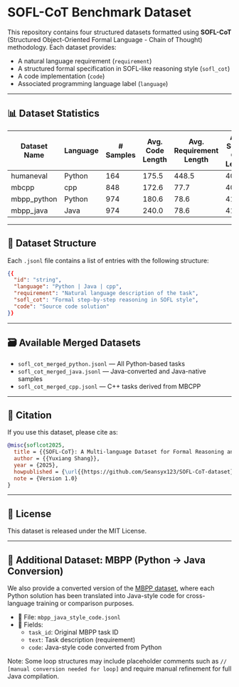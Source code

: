 # SOFL-CoT Benchmark Dataset

This repository contains four structured datasets formatted using **SOFL-CoT** (Structured Object-Oriented Formal Language - Chain of Thought) methodology. Each dataset provides:

- A natural language requirement (`requirement`)
- A structured formal specification in SOFL-like reasoning style (`sofl_cot`)
- A code implementation (`code`)
- Associated programming language label (`language`)

---

## 📊 Dataset Statistics

| Dataset Name | Language | # Samples | Avg. Code Length | Avg. Requirement Length | Avg. SOFL-CoT Length |
|--------------|----------|-----------|------------------|--------------------------|-----------------------|
| humaneval | Python | 164 | 175.5 | 448.5 | 409.3 |
| mbcpp | cpp | 848 | 172.6 | 77.7 | 403.5 |
| mbpp_python | Python | 974 | 180.6 | 78.6 | 413.7 |
| mbpp_java | Java | 974 | 240.0 | 78.6 | 414.1 |


---

## 📁 Dataset Structure

Each `.jsonl` file contains a list of entries with the following structure:

```json
{{
  "id": "string",
  "language": "Python | Java | cpp",
  "requirement": "Natural language description of the task",
  "sofl_cot": "Formal step-by-step reasoning in SOFL style",
  "code": "Source code solution"
}}
```

---

## 🗃️ Available Merged Datasets

- `sofl_cot_merged_python.jsonl` — All Python-based tasks  
- `sofl_cot_merged_java.jsonl` — Java-converted and Java-native samples  
- `sofl_cot_merged_cpp.jsonl` — C++ tasks derived from MBCPP  

---

## 📜 Citation

If you use this dataset, please cite as:

```bibtex
@misc{soflcot2025,
  title = {{SOFL-CoT}: A Multi-language Dataset for Formal Reasoning and Code Generation},
  author = {{Yuxiang Shang}},
  year = {2025},
  howpublished = {\url{{https://github.com/Seansyx123/SOFL-CoT-dataset}}},
  note = {Version 1.0}
}
```

---

## 🔗 License

This dataset is released under the MIT License.



---

## 🔄 Additional Dataset: MBPP (Python → Java Conversion)

We also provide a converted version of the [MBPP dataset](https://github.com/google-research/google-research/tree/master/mbpp), where each Python solution has been translated into Java-style code for cross-language training or comparison purposes.

- 📁 File: `mbpp_java_style_code.jsonl`
- 🧾 Fields:
  - `task_id`: Original MBPP task ID
  - `text`: Task description (requirement)
  - `code`: Java-style code converted from Python

Note: Some loop structures may include placeholder comments such as `// [manual conversion needed for loop]` and require manual refinement for full Java compilation.

